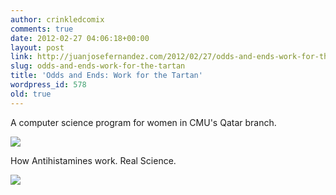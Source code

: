 ```yaml
---
author: crinkledcomix
comments: true
date: 2012-02-27 04:06:18+00:00
layout: post
link: http://juanjosefernandez.com/2012/02/27/odds-and-ends-work-for-the-tartan/
slug: odds-and-ends-work-for-the-tartan
title: 'Odds and Ends: Work for the Tartan'
wordpress_id: 578
old: true
---
```


A computer science program for women in CMU's Qatar branch.

[![](http://fernandezjuanjose.files.wordpress.com/2012/02/qatar1.jpg)](http://fernandezjuanjose.files.wordpress.com/2012/02/qatar1.jpg)

How Antihistamines work. Real Science.

[![](http://fernandezjuanjose.files.wordpress.com/2012/02/antihistamines.jpg)](http://fernandezjuanjose.files.wordpress.com/2012/02/antihistamines.jpg)

